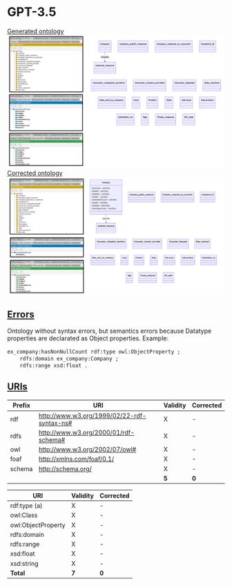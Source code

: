 # GPT-3.5

[Generated ontology](./ontology.owl)
<br>
![](./ontology.png)
<br>
[Corrected ontology](./ontology_corrected.owl)
<br>
![](./ontology_corrected.png)


## [Errors](./ontology_notes.txt)

Ontology without syntax errors, but semantics errors because Datatype properties are declarated as Object properties. Example:
```
ex_company:hasNonNullCount rdf:type owl:ObjectProperty ;
    rdfs:domain ex_company:Company ;
    rdfs:range xsd:float .
```


## [URIs](./ontology_URIs.xlsx)

| Prefix  | URI                                         | Validity | Corrected |
|---------|---------------------------------------------|----------|-----------|
| rdf     | http://www.w3.org/1999/02/22-rdf-syntax-ns# | X        | -         |
| rdfs    | http://www.w3.org/2000/01/rdf-schema#       | X        | -         |
| owl     | http://www.w3.org/2002/07/owl#              | X        | -         |
| foaf    | http://xmlns.com/foaf/0.1/                  | X        | -         |
| schema  | http://schema.org/                          | X        | -         |
|         |                                             | **5**    | **0**     |


| URI                      | Validity | Corrected |
|--------------------------|----------|-----------|
| rdf:type (a)             | X        | -         |
| owl:Class                | X        | -         |
| owl:ObjectProperty       | X        | -         |
| rdfs:domain              | X        | -         |
| rdfs:range               | X        | -         |
| xsd:float                | X        | -         |
| xsd:string               | X        | -         |
| **Total**                | **7**    | **0**     |
